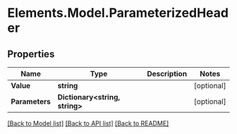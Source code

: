 # Elements.Model.ParameterizedHeader

## Properties

Name | Type | Description | Notes
------------ | ------------- | ------------- | -------------
**Value** | **string** |  | [optional] 
**Parameters** | **Dictionary&lt;string, string&gt;** |  | [optional] 

[[Back to Model list]](../README.md#documentation-for-models) [[Back to API list]](../README.md#documentation-for-api-endpoints) [[Back to README]](../README.md)

